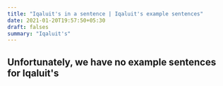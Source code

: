 ```yaml
---
title: "Iqaluit's in a sentence | Iqaluit's example sentences"
date: 2021-01-20T19:57:50+05:30
draft: falses
summary: "Iqaluit's"
---
```

## Unfortunately, we have no example sentences for Iqaluit's                 

